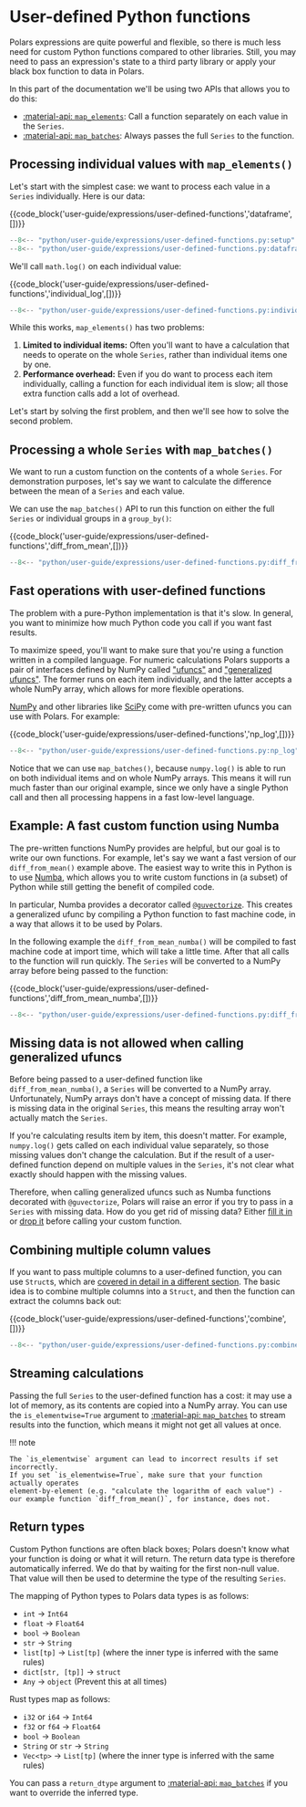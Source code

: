 # User-defined Python functions

<!-- (TODO) add note mentioning the person might be interested in looking at plugins. -->

Polars expressions are quite powerful and flexible, so there is much less need for custom Python
functions compared to other libraries. Still, you may need to pass an expression's state to a third
party library or apply your black box function to data in Polars.

In this part of the documentation we'll be using two APIs that allows you to do this:

- [:material-api: `map_elements`](https://docs.pola.rs/py-polars/html/reference/expressions/api/polars.Expr.map_elements.html):
  Call a function separately on each value in the `Series`.
- [:material-api: `map_batches`](https://docs.pola.rs/py-polars/html/reference/expressions/api/polars.Expr.map_batches.html):
  Always passes the full `Series` to the function.

## Processing individual values with `map_elements()`

Let's start with the simplest case: we want to process each value in a `Series` individually. Here
is our data:

{{code_block('user-guide/expressions/user-defined-functions','dataframe',[])}}

```python exec="on" result="text" session="user-guide/udf"
--8<-- "python/user-guide/expressions/user-defined-functions.py:setup"
--8<-- "python/user-guide/expressions/user-defined-functions.py:dataframe"
```

We'll call `math.log()` on each individual value:

{{code_block('user-guide/expressions/user-defined-functions','individual_log',[])}}

```python exec="on" result="text" session="user-guide/udf"
--8<-- "python/user-guide/expressions/user-defined-functions.py:individual_log"
```

While this works, `map_elements()` has two problems:

1. **Limited to individual items:** Often you'll want to have a calculation that needs to operate on
   the whole `Series`, rather than individual items one by one.
2. **Performance overhead:** Even if you do want to process each item individually, calling a
   function for each individual item is slow; all those extra function calls add a lot of overhead.

Let's start by solving the first problem, and then we'll see how to solve the second problem.

## Processing a whole `Series` with `map_batches()`

We want to run a custom function on the contents of a whole `Series`. For demonstration purposes,
let's say we want to calculate the difference between the mean of a `Series` and each value.

We can use the `map_batches()` API to run this function on either the full `Series` or individual
groups in a `group_by()`:

{{code_block('user-guide/expressions/user-defined-functions','diff_from_mean',[])}}

```python exec="on" result="text" session="user-guide/udf"
--8<-- "python/user-guide/expressions/user-defined-functions.py:diff_from_mean"
```

## Fast operations with user-defined functions

The problem with a pure-Python implementation is that it's slow. In general, you want to minimize
how much Python code you call if you want fast results.

To maximize speed, you'll want to make sure that you're using a function written in a compiled
language. For numeric calculations Polars supports a pair of interfaces defined by NumPy called
["ufuncs"](https://numpy.org/doc/stable/reference/ufuncs.html) and
["generalized ufuncs"](https://numpy.org/neps/nep-0005-generalized-ufuncs.html). The former runs on
each item individually, and the latter accepts a whole NumPy array, which allows for more flexible
operations.

[NumPy](https://numpy.org/doc/stable/reference/ufuncs.html) and other libraries like
[SciPy](https://docs.scipy.org/doc/scipy/reference/special.html#module-scipy.special) come with
pre-written ufuncs you can use with Polars. For example:

{{code_block('user-guide/expressions/user-defined-functions','np_log',[])}}

```python exec="on" result="text" session="user-guide/udf"
--8<-- "python/user-guide/expressions/user-defined-functions.py:np_log"
```

Notice that we can use `map_batches()`, because `numpy.log()` is able to run on both individual
items and on whole NumPy arrays. This means it will run much faster than our original example, since
we only have a single Python call and then all processing happens in a fast low-level language.

## Example: A fast custom function using Numba

The pre-written functions NumPy provides are helpful, but our goal is to write our own functions.
For example, let's say we want a fast version of our `diff_from_mean()` example above. The easiest
way to write this in Python is to use [Numba](https://numba.readthedocs.io/en/stable/), which allows
you to write custom functions in (a subset) of Python while still getting the benefit of compiled
code.

In particular, Numba provides a decorator called
[`@guvectorize`](https://numba.readthedocs.io/en/stable/user/vectorize.html#the-guvectorize-decorator).
This creates a generalized ufunc by compiling a Python function to fast machine code, in a way that
allows it to be used by Polars.

In the following example the `diff_from_mean_numba()` will be compiled to fast machine code at
import time, which will take a little time. After that all calls to the function will run quickly.
The `Series` will be converted to a NumPy array before being passed to the function:

{{code_block('user-guide/expressions/user-defined-functions','diff_from_mean_numba',[])}}

```python exec="on" result="text" session="user-guide/udf"
--8<-- "python/user-guide/expressions/user-defined-functions.py:diff_from_mean_numba"
```

## Missing data is not allowed when calling generalized ufuncs

Before being passed to a user-defined function like `diff_from_mean_numba()`, a `Series` will be
converted to a NumPy array. Unfortunately, NumPy arrays don't have a concept of missing data. If
there is missing data in the original `Series`, this means the resulting array won't actually match
the `Series`.

If you're calculating results item by item, this doesn't matter. For example, `numpy.log()` gets
called on each individual value separately, so those missing values don't change the calculation.
But if the result of a user-defined function depend on multiple values in the `Series`, it's not
clear what exactly should happen with the missing values.

Therefore, when calling generalized ufuncs such as Numba functions decorated with `@guvectorize`,
Polars will raise an error if you try to pass in a `Series` with missing data. How do you get rid of
missing data? Either [fill it in](missing-data.md) or
[drop it](https://docs.pola.rs/py-polars/html/reference/dataframe/api/polars.DataFrame.drop_nulls.html)
before calling your custom function.

## Combining multiple column values

If you want to pass multiple columns to a user-defined function, you can use `Struct`s, which are
[covered in detail in a different section](structs.md). The basic idea is to combine multiple
columns into a `Struct`, and then the function can extract the columns back out:

{{code_block('user-guide/expressions/user-defined-functions','combine',[])}}

```python exec="on" result="text" session="user-guide/udf"
--8<-- "python/user-guide/expressions/user-defined-functions.py:combine"
```

## Streaming calculations

Passing the full `Series` to the user-defined function has a cost: it may use a lot of memory, as
its contents are copied into a NumPy array. You can use the `is_elementwise=True` argument to
[:material-api: `map_batches`](https://docs.pola.rs/py-polars/html/reference/expressions/api/polars.Expr.map_batches.html)
to stream results into the function, which means it might not get all values at once.

!!! note

    The `is_elementwise` argument can lead to incorrect results if set incorrectly.
    If you set `is_elementwise=True`, make sure that your function actually operates
    element-by-element (e.g. "calculate the logarithm of each value") - our example function `diff_from_mean()`, for instance, does not.

## Return types

Custom Python functions are often black boxes; Polars doesn't know what your function is doing or
what it will return. The return data type is therefore automatically inferred. We do that by waiting
for the first non-null value. That value will then be used to determine the type of the resulting
`Series`.

The mapping of Python types to Polars data types is as follows:

- `int` -> `Int64`
- `float` -> `Float64`
- `bool` -> `Boolean`
- `str` -> `String`
- `list[tp]` -> `List[tp]` (where the inner type is inferred with the same rules)
- `dict[str, [tp]]` -> `struct`
- `Any` -> `object` (Prevent this at all times)

Rust types map as follows:

- `i32` or `i64` -> `Int64`
- `f32` or `f64` -> `Float64`
- `bool` -> `Boolean`
- `String` or `str` -> `String`
- `Vec<tp>` -> `List[tp]` (where the inner type is inferred with the same rules)

You can pass a `return_dtype` argument to
[:material-api: `map_batches`](https://docs.pola.rs/py-polars/html/reference/expressions/api/polars.Expr.map_batches.html)
if you want to override the inferred type.

